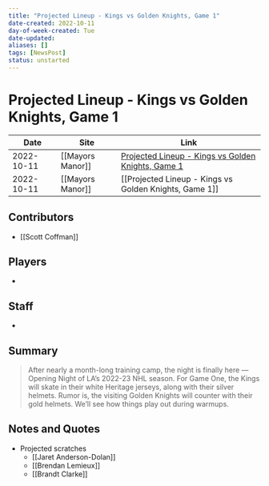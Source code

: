 ```yaml
---
title: "Projected Lineup - Kings vs Golden Knights, Game 1"
date-created: 2022-10-11
day-of-week-created: Tue
date-updated: 
aliases: []
tags: [NewsPost]
status: unstarted
---
```


# Projected Lineup - Kings vs Golden Knights, Game 1

Date | Site | Link
---|---|---
2022-10-11 | [[Mayors Manor]] | [Projected Lineup - Kings vs Golden Knights, Game 1](https://mayorsmanor.com/2022/10/projected-lineup-kings-vs-golden-knights-game-1/)
2022-10-11 | [[Mayors Manor]] | [[Projected Lineup - Kings vs Golden Knights, Game 1]]

## Contributors
- [[Scott Coffman]]


## Players
- 


## Staff
- 


## Summary
> After nearly a month-long training camp, the night is finally here — Opening Night of LA’s 2022-23 NHL season. For Game One, the Kings will skate in their white Heritage jerseys, along with their silver helmets. Rumor is, the visiting Golden Knights will counter with their gold helmets. We’ll see how things play out during warmups.


## Notes and Quotes
- Projected scratches
	- [[Jaret Anderson-Dolan]]
	- [[Brendan Lemieux]]
	- [[Brandt Clarke]]

